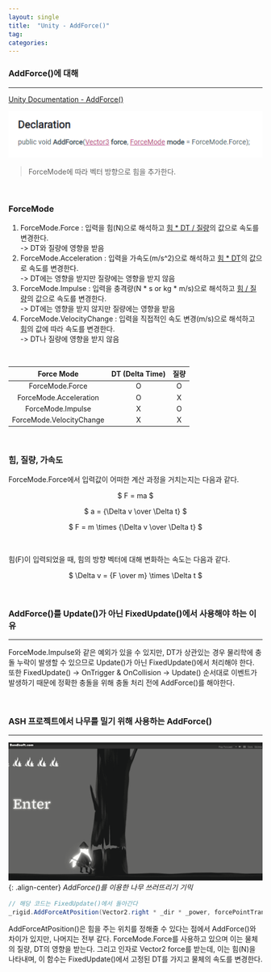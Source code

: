 ```yaml
---
layout: single
title:  "Unity - AddForce()"
tag:
categories:
---
```


### AddForce()에 대해
---

[Unity Documentation - AddForce()](https://docs.unity3d.com/ScriptReference/Rigidbody.AddForce.html)

![](/assets/images/unity_addforce.png)

> ForceMode에 따라 벡터 방향으로 힘을 추가한다.

<br>

### ForceMode

1. ForceMode.Force : 입력을 힘(N)으로 해석하고 <u>힘 * DT / 질량</u>의 값으로 속도를 변경한다.  
   -> DT와 질량에 영향을 받음
2. ForceMode.Acceleration : 입력을 가속도(m/s^2)으로 해석하고 <u>힘 * DT</u>의 값으로 속도를 변경한다.  
   -> DT에는 영향을 받지만 질량에는 영향을 받지 않음
3. ForceMode.Impulse : 입력을 충격량(N * s or kg * m/s)으로 해석하고 <u>힘 / 질량</u>의 값으로 속도를 변경한다.  
   -> DT에는 영향을 받지 않지만 질량에는 영향을 받음
4. ForceMode.VelocityChange : 입력을 직접적인 속도 변경(m/s)으로 해석하고 <u>힘</u>의 값에 따라 속도를 변경한다.  
   -> DT나 질량에 영향을 받지 않음

<br>

| Force Mode | DT (Delta Time) | 질량 |
|:-----------------:|:----:|:----:|
| ForceMode.Force | O | O |
| ForceMode.Acceleration | O | X |
| ForceMode.Impulse | X | O |
| ForceMode.VelocityChange | X | X |

<br>

### 힘, 질량, 가속도

ForceMode.Force에서 입력값이 어떠한 계산 과정을 거치는지는 다음과 같다.

<center>

$ F = ma $

</center>

<center>

$ a = {\Delta v \over \Delta t} $

</center>

<center>

$ F = m \times {\Delta v \over \Delta t} $

</center>

<br>

힘(F)이 입력되었을 때, 힘의 방향 벡터에 대해 변화하는 속도는 다음과 같다.

<center>

$ \Delta v = {F \over m} \times \Delta t $

</center>

<br>

### AddForce()를 Update()가 아닌 FixedUpdate()에서 사용해야 하는 이유
---

ForceMode.Impulse와 같은 예외가 있을 수 있지만, DT가 상관있는 경우 물리학에 충돌 누락이 발생할 수 있으므로 Update()가 아닌 FixedUpdate()에서 처리해야 한다. 또한 FixedUpdate() -> OnTrigger & OnCollision -> Update() 순서대로 이벤트가 발생하기 때문에 정확한 충돌을 위해 충돌 처리 전에 AddForce()를 해야한다.

<br>

### ASH 프로젝트에서 나무를 밀기 위해 사용하는 AddForce()
---

![](/assets/gif/addfoceTree.gif){: .align-center}
*AddForce()를 이용한 나무 쓰러뜨리기 기믹*

```c#
// 해당 코드는 FixedUpdate()에서 돌아간다
_rigid.AddForceAtPosition(Vector2.right * _dir * _power, forcePointTransform.position, ForceMode2D.Force);
```

AddForceAtPosition()은 힘을 주는 위치를 정해줄 수 있다는 점에서 AddForce()와 차이가 있지만, 나머지는 전부 같다. ForceMode.Force를 사용하고 있으며 이는 물체의 질량, DT의 영향을 받는다. 그리고 인자로 Vector2 force를 받는데, 이는 힘(N)을 나타내며, 이 함수는 FixedUpdate()에서 고정된 DT를 가지고 물체의 속도를 변경한다.
